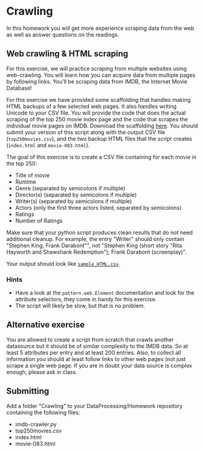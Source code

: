 # Crawling

In this homework you will get more experience scraping data from the web as
well as answer questions on the readings.

## Web crawling & HTML scraping

For this exercise, we will practice scraping from multiple websites using
web-crawling. You will learn how you can acquire data from multiple pages by
following links. You’ll be scraping data from IMDB, the Internet Movie Database!

For this exercise we have provided some scaffolding that handles making HTML
backups of a few selected web pages. It also handles writing Unicode to your 
CSV file. You will provide the code that does the
actual scraping of the top 250 movie index page and the code that scrapes the
individual movie pages on IMDB. Download the scaffolding
[here](imdb-crawler.py). You should submit your version of this script along
with the output CSV file (`top250movies.csv`), and the two backup HTML files
that the script creates (`index.html` and `movie-083.html`). 

The goal of this exercise is to create a CSV file containing for each movie in
the top 250:

* Title of movie
* Runtime
* Genre (separated by semicolons if multiple)
* Director(s) (separated by semicolons if multiple)
* Writer(s) (separated by semicolons if multiple)
* Actors (only the first three actors listed, separated by semicolons)
* Ratings
* Number of Ratings

Make sure that your python script produces clean results that do not need
additional cleanup. For example, the entry "Writer" should only contain
"Stephen King; Frank Darabont"", not "Stephen King (short story "Rita Hayworth
and Shawshank Redemption"); Frank Darabont (screenplay)".

Your output should look like [`sample_HTML.csv`](sample_HTML.csv).

### Hints

* Have a look at the `pattern.web.Element` documentation and look for 
  the attribute selectors, they come in handy for this exercise.
* The script will likely be slow, but that is no problem.

## Alternative exercise

You are allowed to create a script from scratch that crawls another datasource
but it should be of similar complexity to the IMDB data. So at least 5
attributes per entry and at least 200 entries. Also, to collect all information
you should at least follow links to other web pages (not just scrape a single
web page. If you are in doubt your data source is complex enough, please ask in
class.

## Submitting
Add a folder "Crawling" to your DataProcessing/Homework repository containing the following files:
* imdb-crawler.py
* top250movies.csv
* index.html
* movie-083.html
